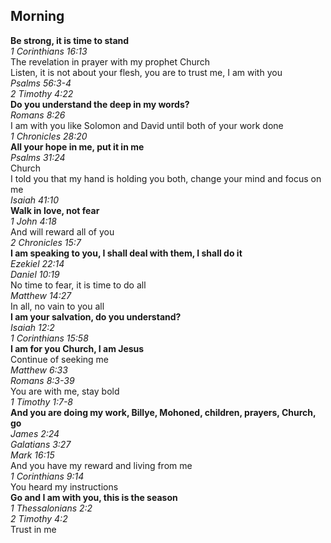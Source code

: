 ## Morning

**Be strong, it is time to stand**  
_1 Corinthians 16:13_  
The revelation in prayer with my prophet Church  
Listen, it is not about your flesh, you are to trust me, I am with you  
_Psalms 56:3-4_  
_2 Timothy 4:22_  
**Do you understand the deep in my words?**  
_Romans 8:26_  
I am with you like Solomon and David until both of your work done  
_1 Chronicles 28:20_  
**All your hope in me, put it in me**  
_Psalms 31:24_  
Church  
I told you that my hand is holding you both, change your mind and focus on me  
_Isaiah 41:10_  
**Walk in love, not fear**  
_1 John 4:18_  
And will reward all of you  
_2 Chronicles 15:7_  
**I am speaking to you, I shall deal with them, I shall do it**  
_Ezekiel 22:14_  
_Daniel 10:19_  
No time to fear, it is time to do all  
_Matthew 14:27_  
In all, no vain to you all  
**I am your salvation, do you understand?**  
_Isaiah 12:2_  
_1 Corinthians 15:58_  
**I am for you Church, I am Jesus**  
Continue of seeking me  
_Matthew 6:33_  
_Romans 8:3-39_  
You are with me, stay bold  
_1 Timothy 1:7-8_  
**And you are doing my work, Billye, Mohoned, children, prayers, Church, go**  
_James 2:24_  
_Galatians 3:27_  
_Mark 16:15_  
And you have my reward and living from me  
_1 Corinthians 9:14_  
You heard my instructions  
**Go and I am with you, this is the season**  
_1 Thessalonians 2:2_  
_2 Timothy 4:2_  
Trust in me  

